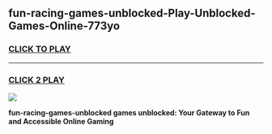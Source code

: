 
## fun-racing-games-unblocked-Play-Unblocked-Games-Online-773yo
<h3>
<a href="https://premium76.site?title=fun-racing-games-unblocked&ref=24A">CLICK TO PLAY</a></h3>
<hr>

<h3>
<a href="https://premium76.site?title=fun-racing-games-unblocked&ref=24A">CLICK 2 PLAY</a>
  
</h3>

<a href="https://premium76.site?title=fun-racing-games-unblocked&ref=24A"><img src="https://clearcache.store/games.png"></a>


**fun-racing-games-unblocked games unblocked: Your Gateway to Fun and Accessible Online Gaming**
